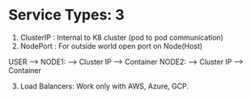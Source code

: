
# Service Types: 3

1. ClusterIP : Internal to K8 cluster (pod to pod communication)
2. NodePort : For outside world open port on Node(Host)

USER --> NODE1:<NODE-PORT> --> Cluster IP --> Container
         NODE2:<NODE-PORT> --> Cluster IP --> Container

3. Load Balancers:
 Work only with AWS, Azure, GCP.

 
